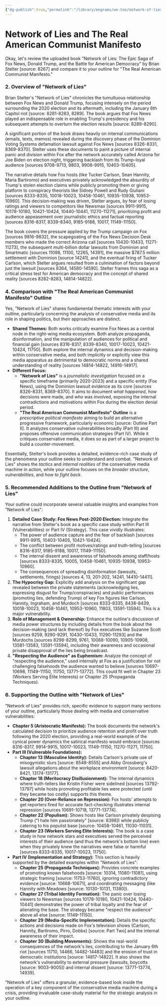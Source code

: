 ```yaml
---
{"dg-publish":true,"permalink":"/library/engrams/we-too/network-of-lies-and-the-real-american-communist-manifesto/","tags":["DC/Apocalypse"]}
---
```


# Network of Lies and The Real American Communist Manifesto
Okay, let's review the uploaded book "Network of Lies: The Epic Saga of Fox News, Donald Trump, and the Battle for American Democracy" by Brian Stelter [source: 8267] and compare it to your outline for "The Real American Communist Manifesto."

### 2. Overview of "Network of Lies"

Brian Stelter's "Network of Lies" chronicles the tumultuous relationship between Fox News and Donald Trump, focusing intensely on the period surrounding the 2020 election and its aftermath, including the January 6th Capitol riot [source: 8281-8283, 8289]. The book argues that Fox News played an indispensable role in enabling Trump's presidency and his subsequent attempts to overturn the election results [source: 8289-8290].

A significant portion of the book draws heavily on internal communications (emails, texts, memos) revealed during the discovery phase of the Dominion Voting Systems defamation lawsuit against Fox News [sources 8326-8331, 8369-8370]. Stelter uses these documents to paint a picture of internal panic and division within Fox after the network accurately called Arizona for Joe Biden on election night, triggering backlash from its Trump-loyal audience [sources 9708-9713, 9803, 9908-9915, 10403-10405].

The narrative details how Fox hosts (like Tucker Carlson, Sean Hannity, Maria Bartiromo) and executives privately acknowledged the absurdity of Trump's stolen election claims while publicly promoting them or giving platform to conspiracy theorists like Sidney Powell and Rudy Giuliani [sources 8333-8335, 10018-10023, 10458-10461, 10935-10938, 10953-10960]. This decision-making was driven, Stelter argues, by fear of losing ratings and viewers to competitors like Newsmax [sources 9911-9915, 10178-10180, 10421-10424, 10440-10441, 11270-11271], prioritizing profit and audience appeasement over journalistic ethics and factual reporting [sources 8316-8317, 8339-8340, 9185-9188, 10017, 11149-11150].

The book covers the pressure applied by the Trump campaign on Fox [sources 9816-9832], the scapegoating of the Fox News Decision Desk members who made the correct Arizona call [sources 10430-10433, 11271-11273], the subsequent multi-billion dollar lawsuits from Dominion and Smartmatic [sources 11098, 11100, 12265, 14391], the massive $787.5 million settlement with Dominion [source 14241], and the eventual firing of Tucker Carlson, which Stelter argues resulted from a culmination of factors beyond just the lawsuit [sources 8364, 14580-14590]. Stelter frames this saga as a critical stress test for American democracy and the concept of shared reality [sources 8282-8283, 14814-14822].

### 4. Comparison with "The Real American Communist Manifesto" Outline

Yes, "Network of Lies" shares fundamental thematic interests with your outline, particularly concerning the analysis of conservative media and its role in shaping politics, but their approaches are distinct.

- **Shared Themes:** Both works critically examine Fox News as a central node in the right-wing media ecosystem. Both analyze propaganda, disinformation, and the manipulation of audiences for political and financial gain [sources 8316-8317, 8339-8340, 10017-10023, 10421-10424, 11750]. Both explore the internal dynamics and decision-making within conservative media, and both implicitly or explicitly view this media apparatus as detrimental to democratic norms and a shared understanding of reality [sources 14814-14822, 14916-14917].
- **Different Focus:**
    - **"Network of Lies"** is a _journalistic investigation_ focused on a specific timeframe (primarily 2020-2023) and a specific entity (Fox News), using the Dominion lawsuit evidence as its core [sources 8326-8331, 8369-8370]. It aims to document _what happened_, _how_ decisions were made, and _who_ was involved, exposing the internal contradictions and motivations within Fox during the election denial period.
    - **"The Real American Communist Manifesto" Outline** is a _prescriptive political manifesto_ aiming to build an alternative progressive framework, particularly economic [source: Outline Part II]. It analyzes conservative vulnerabilities broadly (Part III) and proposes offensive communication strategies (Part IV). While it critiques conservative media, it does so as part of a larger project to build a counter-movement.

Essentially, Stelter's book provides a detailed, evidence-rich case study of the phenomena your outline seeks to understand and combat. "Network of Lies" shows the _tactics_ and _internal realities_ of the conservative media machine in action, while your outline focuses on the _broader structure_, _vulnerabilities_, and _how to fight back_.

### 5. Recommended Additions to the Outline from "Network of Lies"

Your outline could incorporate several valuable insights and examples from "Network of Lies":

1. **Detailed Case Study: Fox News Post-2020 Election:** Integrate the narrative from Stelter's book as a specific case study within Part III (Vulnerabilities) or Part IV (Strategy). This case vividly illustrates:
    - The power of audience capture and the fear of backlash [sources 9911-9915, 10403-10405, 10421-10424].
    - The conflict between profit motives/ratings and truth-telling [sources 8316-8317, 9185-9188, 10017, 11149-11150].
    - The internal dissent and awareness of falsehoods among staff/hosts [sources 8333-8335, 10005, 10458-10461, 10935-10938, 10953-10960].
    - The consequences of spreading disinformation (lawsuits, settlements, firings) [sources 4, 13, 201-202, 14241, 14410-14411].
2. **The Hypocrisy Gap:** Explicitly add analysis on the significant gap revealed between the private statements (acknowledging lies, expressing disgust for Trump/conspiracies) and public performances (promoting lies, defending Trump) of key Fox figures like Carlson, Hannity, Ingraham, and Murdoch [sources 8333-8335, 8438-8439, 10018-10023, 10458-10461, 10953-10960, 11803, 13591-13594]. This is a major vulnerability.
3. **Role of Management & Ownership:** Enhance the outline's discussion of media power structures by including details from the book about the decision-making (and lack thereof) by Fox executives like Suzanne Scott [sources 9259, 9290-9291, 10430-10433, 11290-11293] and the Murdochs [sources 8298-8299, 9761, 10088-10090, 10905-10908, 13581-13583, 13591-13594], including their awareness and occasional private disapproval of the lies being broadcast.
4. **"Respecting the Audience" as Euphemism:** Analyze the concept of "respecting the audience," used internally at Fox as a justification for not challenging falsehoods the audience wanted to believe [sources 10697-10698, 11149-11150, 11750, 13771-13772]. This could fit well in Chapter 23 (Workers Serving Elite Interests) or Chapter 25 (Propaganda Techniques).

### 6. Supporting the Outline with "Network of Lies"

"Network of Lies" provides rich, specific evidence to support many sections of your outline, particularly those dealing with media and conservative vulnerabilities:

- **Chapter 5 (Aristocratic Manifesto):** The book documents the network's calculated decision to prioritize audience retention and profit over truth following the 2020 election, providing a real-world example of the cynical power dynamics the satirical manifesto would embrace [sources 8316-8317, 9914-9915, 10017-10023, 11149-11150, 11270-11271, 11750].
- **Part III (Vulnerable Foundations):**
    - **Chapter 13 (Masculine Identity):** Details Carlson's private use of misogynistic slurs [source: 8548-8555] and Abby Grossberg's lawsuit allegations about the workplace environment [source: 8420-8421, 13174-13177].
    - **Chapter 18 (Meritocracy Disillusionment):** The internal dynamics where truth-tellers like Kristin Fisher were sidelined [sources 13792-13797] while hosts promoting profitable lies were protected (until they became too costly) supports this theme.
    - **Chapter 20 (Over-Reliance on Repression):** Fox hosts' attempts to get reporters fired for accurate fact-checking illustrates internal repression [sources 10691-10718, 13771-13774].
    - **Chapter 22 (Populism):** Shows hosts like Carlson privately despising Trump ("I hate him passionately" [source: 8398]) while publicly catering to his populist base [source: 10458-10461, 11030-11031].
    - **Chapter 23 (Workers Serving Elite Interests):** The book is a case study in how network stars and executives served the perceived interests of their audience (and thus the network's bottom line) even when they privately knew the narratives were false or harmful [sources 8333-8335, 10017-10023, 11750].
- **Part IV (Implementation and Strategy):** This section is heavily supported by the detailed examples within "Network of Lies":
    - **Chapter 25 (Propaganda Techniques):** Provides concrete examples of promoting known falsehoods [source: 10314, 11080-11081], using strategic framing [source: 11753-11760], ignoring contradictory evidence [source: 10668-10671], and coordinating messaging (like Hannity with Meadows [source: 10130-10131, 11380]).
    - **Chapter 27 (Tribal Identity Formation):** The panic over losing viewers to Newsmax [sources 10178-10180, 10421-10424, 10440-10441] demonstrates the power of tribal loyalty and the fear of alienating the base. The strategy became "respect the audience" above all else [source: 11149-11150].
    - **Chapter 29 (Media-Specific Implementation):** Details the specific actions and decisions made on Fox's television shows (Carlson, Hannity, Bartiromo, Pirro, Dobbs) [source: Part Two] and the internal awareness of their impact.
    - **Chapter 30 (Building Movements):** Shows the real-world consequences of the network's lies, contributing to the January 6th riot [sources 11710, 14466, 14482-14483] and the erosion of trust in democratic institutions [source: 14817-14822]. It also shows the network's vulnerability to external pressure (lawsuits, boycotts [source: 9003-9005]) and internal dissent [source: 13771-13774, 14939].

"Network of Lies" offers a granular, evidence-based look inside the operation of a key component of the conservative media machine during a crisis, providing invaluable case-study material for the strategic analysis in your outline.
